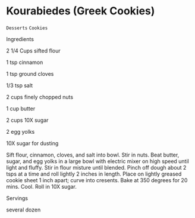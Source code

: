 # Kourabiedes (Greek Cookies)

`Desserts` `Cookies`

 

  Ingredients  

  2 1/4 Cups sifted flour

1 tsp cinnamon

1 tsp ground cloves

1/3 tsp salt

2 cups finely chopped nuts

1 cup butter

2 cups 10X sugar

2 egg yolks

10X sugar for dusting

Sift flour, cinnamon, cloves, and salt into bowl. Stir in nuts. Beat butter, sugar, and egg yolks in a large bowl with electric mixer on high speed until light and fluffy. Stir in flour misture until blended. Pinch off dough about 2 tsps at a time and roll lightly 2 inches in length. Place on lightly greased cookie sheet 1 inch apart; curve into cresents. Bake at 350 degrees for 20 mins. Cool. Roll in 10X sugar.  

   Servings  

  several dozen  

 

